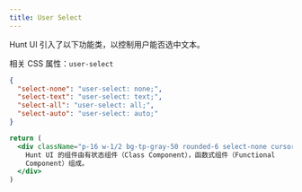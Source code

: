 ```yaml
---
title: User Select
---
```


Hunt UI 引入了以下功能类，以控制用户能否选中文本。

相关 CSS 属性：`user-select`

```json classes
{
  "select-none": "user-select: none;",
  "select-text": "user-select: text;",
  "select-all": "user-select: all;",
  "select-auto": "user-select: auto;"
}
```

```jsx acss
return (
  <div className="p-16 w-1/2 bg-tp-gray-50 rounded-6 select-none cursor-not-allowed">
    Hunt UI 的组件由有状态组件（Class Component），函数式组件（Functional
    Component）组成。
  </div>
)
```

